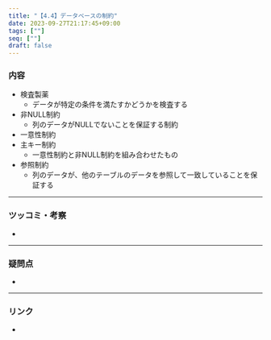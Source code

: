 ```yaml
---
title: "【4.4】データベースの制約"
date: 2023-09-27T21:17:45+09:00
tags: [""]
seq: [""]
draft: false
---
```


### 内容
- 検査製薬
  - データが特定の条件を満たすかどうかを検査する
- 非NULL制約
  - 列のデータがNULLでないことを保証する制約
- 一意性制約
- 主キー制約
  - 一意性制約と非NULL制約を組み合わせたもの
- 参照制約
  - 列のデータが、他のテーブルのデータを参照して一致していることを保証する

---
### ツッコミ・考察
- 

---
### 疑問点
- 


---
### リンク
- 